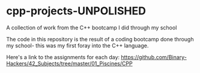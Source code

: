 # cpp-projects-UNPOLISHED
A collection of work from the C++ bootcamp I did through my school

The code in this repository is the result of a coding bootcamp done through my school- this was my first foray into the C++ language.

Here's a link to the assignments for each day: https://github.com/Binary-Hackers/42_Subjects/tree/master/01_Piscines/CPP
